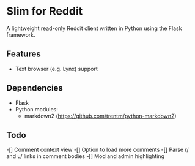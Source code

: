 # Slim for Reddit

A lightweight read-only Reddit client written in Python using the Flask framework.


## Features

- Text browser (e.g. Lynx) support


## Dependencies

- Flask
- Python modules:
  - markdown2 (https://github.com/trentm/python-markdown2)


## Todo

-[] Comment context view
-[] Option to load more comments
-[] Parse r/ and u/ links in comment bodies
-[] Mod and admin highlighting

